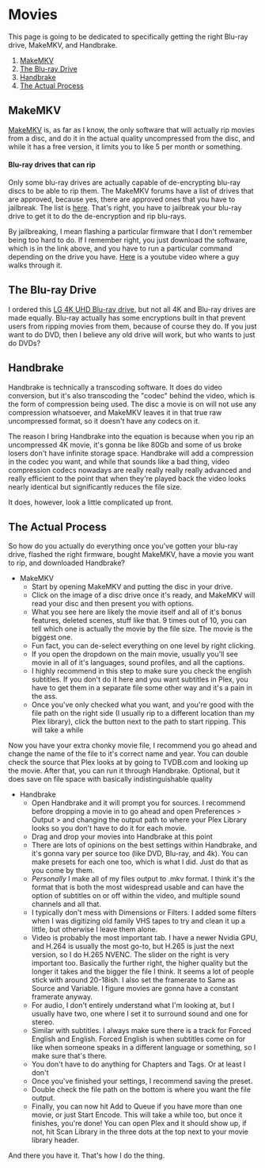 # Movies

This page is going to be dedicated to specifically getting the right Blu-ray drive, MakeMKV, and Handbrake.

1. [MakeMKV](#makemkv)
2. [The Blu-ray Drive](#the-blu-ray-drive)
3. [Handbrake](#handbrake)
4. [The Actual Process](#the-actual-process)

## MakeMKV

[MakeMKV](https://www.makemkv.com/) is, as far as I know, the only software that will actually rip movies from a disc, and do it in the actual quality uncompressed from the disc, and while it has a free version, it limits you to like 5 per month or something. 

#### Blu-ray drives that can rip

Only some blu-ray drives are actually capable of de-encrypting blu-ray discs to be able to rip them. The MakeMKV forums have a list of drives that are approved, because yes, there are approved ones that you have to jailbreak. The list is [here](https://forum.makemkv.com/forum/viewtopic.php?f=16&t=19634). That's right, you have to jailbreak your blu-ray drive to get it to do the de-encryption and rip blu-rays. 

By jailbreaking, I mean flashing a particular firmware that I don't remember being too hard to do. If I remember right, you just download the software, which is in the link above, and you have to run a particular command depending on the drive you have. [Here](https://youtu.be/jyQV1aPlbow?si=FNkSesXluLyeLQq_) is a youtube video where a guy walks through it.


## The Blu-ray Drive 

I ordered this [LG 4K UHD Blu-ray drive](https://www.amazon.com/gp/product/B079LTC6ML/ref=ppx_yo_dt_b_search_asin_title?ie=UTF8&psc=1), but not all 4K and Blu-ray drives are made equally. Blu-ray actually has some encryptions built in that prevent users from ripping movies from them, because of course they do. If you just want to do DVD, then I believe any old drive will work, but who wants to just do DVDs? 


## Handbrake

Handbrake is technically a transcoding software. It does do video conversion, but it's also transcoding the "codec" behind the video, which is the form of compression being used.
The disc a movie is on will not use any compression whatsoever, and MakeMKV leaves it in that true raw uncompressed format, so it doesn't have any codecs on it.

The reason I bring Handbrake into the equation is because when you rip an uncompressed 4K movie, it's gonna be like 80Gb and some of us broke losers don't have infinite storage space. Handbrake will add a compression in the codec you want, and while that sounds like a bad thing, video compression codecs nowadays are really really really really advanced and really efficient to the point that when they're played back the video looks nearly identical but significantly reduces the file size.

It does, however, look a little complicated up front.

## The Actual Process

So how do you actually do everything once you've gotten your blu-ray drive, flashed the right firmware, bought MakeMKV, have a movie you want to rip, and downloaded Handbrake?

- MakeMKV
    - Start by opening MakeMKV and putting the disc in your drive. 
    - Click on the image of a disc drive once it's ready, and MakeMKV will read your disc and then present you with options. 
    - What you see here are likely the movie itself and all of it's bonus features, deleted scenes, stuff like that. 9 times out of 10, you can tell which one is actually the movie by the file size. The movie is the biggest one.
    - Fun fact, you can de-select everything on one level by right clicking.
    - If you open the dropdown on the main movie, usually you'll see movie in all of it's languages, sound profiles, and all the captions.
    - I highly recommend in this step to make sure you check the english subtitles. If you don't do it here and you want subtitles in Plex, you have to get them in a separate file some other way and it's a pain in the ass.
    - Once you've only checked what you want, and you're good with the file path on the right side (I usually rip to a different location than my Plex library), click the button next to the path to start ripping. This will take a while

Now you have your extra chonky movie file, I recommend you go ahead and change the name of the file to it's correct name and year. You can double check the source that Plex looks at by going to TVDB.com and looking up the movie. After that, you can run it through Handbrake. Optional, but it does save on file space with basically indistinguishable quality

- Handbrake
    - Open Handbrake and it will prompt you for sources. I recommend before dropping a movie in to go ahead and open Preferences > Output > and changing the output path to where your Plex Library looks so you don't have to do it for each movie.
    - Drag and drop your movies into Handbrake at this point
    - There are lots of opinions on the best settings within Handbrake, and it's gonna vary per source too (like DVD, Blu-ray, and 4k). You can make presets for each one too, which is what I did. Just do that as you come by them.
    - *Personally* I make all of my files output to .mkv format. I think it's the format that is both the most widespread usable and can have the option of subtitles on or off within the video, and multiple sound channels and all that.
    - I typically don't mess with Dimensions or Filters. I added some filters when I was digitizing old family VHS tapes to try and clean it up a little, but otherwise I leave them alone.
    - Video is probably the most important tab. I have a newer Nvidia GPU, and H.264 is usually the most go-to, but H.265 is just the next version, so I do H.265 NVENC. The slider on the right is very important too. Basically the further right, the higher quality but the longer it takes and the bigger the file I think. It seems a lot of people stick with around 20-18ish. I also set the framerate to Same as Source and Variable. I figure movies are gonna have a constant framerate anyway.
    - For audio, I don't entirely understand what I'm looking at, but I usually have two, one where I set it to surround sound and one for stereo.
    - Similar with subtitles. I always make sure there is a track for Forced English and English. Forced English is when subtitles come on for like when someone speaks in a different language or something, so I make sure that's there.
    - You don't have to do anything for Chapters and Tags. Or at least I don't
    - Once you've finished your settings, I recommend saving the preset.
    - Double check the file path on the bottom is where you want the file output.
    - Finally, you can now hit Add to Queue if you have more than one movie, or just Start Encode. This will take a while too, but once it finishes, you're done! You can open Plex and it should show up, if not, hit Scan Library in the three dots at the top next to your movie library header.

And there you have it. That's how I do the thing.



